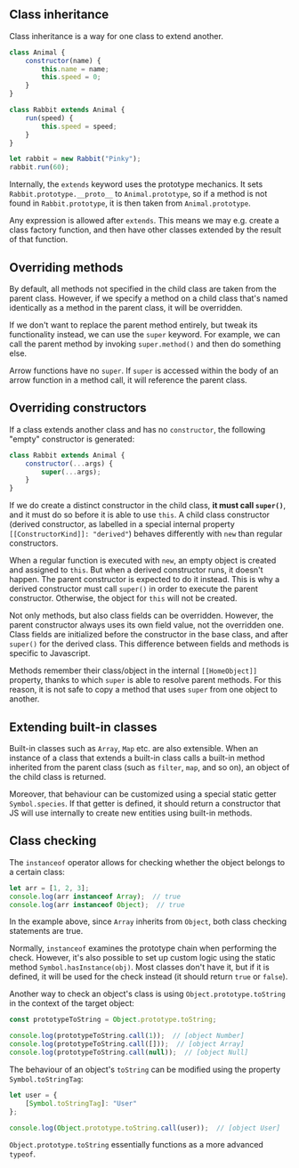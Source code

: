 ## Class inheritance

Class inheritance is a way for one class to extend another.

```js
class Animal {
    constructor(name) {
        this.name = name;
        this.speed = 0;
    }
}

class Rabbit extends Animal {
    run(speed) {
        this.speed = speed;
    }
}

let rabbit = new Rabbit("Pinky");
rabbit.run(60);
```

Internally, the `extends` keyword uses the prototype mechanics. It sets `Rabbit.prototype.__proto__` to `Animal.prototype`, so if a method is not found in `Rabbit.prototype`, it is then taken from `Animal.prototype`.

Any expression is allowed after `extends`. This means we may e.g. create a class factory function, and then have other classes extended by the result of that function.

## Overriding methods

By default, all methods not specified in the child class are taken from the parent class. However, if we specify a method on a child class that's named identically as a method in the parent class, it will be overridden.

If we don't want to replace the parent method entirely, but tweak its functionality instead, we can use the `super` keyword. For example, we can call the parent method by invoking `super.method()` and then do something else.

Arrow functions have no `super`. If `super` is accessed within the body of an arrow function in a method call, it will reference the parent class.

## Overriding constructors

If a class extends another class and has no `constructor`, the following "empty" constructor is generated:

```js
class Rabbit extends Animal {
    constructor(...args) {
        super(...args);
    }
}
```

If we do create a distinct constructor in the child class, **it must call `super()`**, and it must do so before it is able to use `this`. A child class constructor (derived constructor, as labelled in a special internal property `[[ConstructorKind]]: "derived"`) behaves differently with `new` than regular constructors.

When a regular function is executed with `new`, an empty object is created and assigned to `this`. But when a derived constructor runs, it doesn't happen. The parent constructor is expected to do it instead. This is why a derived constructor must call `super()` in order to execute the parent constructor. Otherwise, the object for `this` will not be created.

Not only methods, but also class fields can be overridden. However, the parent constructor always uses its own field value, not the overridden one. Class fields are initialized before the constructor in the base class, and after `super()` for the derived class. This difference between fields and methods is specific to Javascript.

Methods remember their class/object in the internal `[[HomeObject]]` property, thanks to which `super` is able to resolve parent methods. For this reason, it is not safe to copy a method that uses `super` from one object to another.

## Extending built-in classes

Built-in classes such as `Array`, `Map` etc. are also extensible. When an instance of a class that extends a built-in class calls a built-in method inherited from the parent class (such as `filter`, `map`, and so on), an object of the child class is returned.

Moreover, that behaviour can be customized using a special static getter `Symbol.species`. If that getter is defined, it should return a constructor that JS will use internally to create new entities using built-in methods.

## Class checking

The `instanceof` operator allows for checking whether the object belongs to a certain class:

```js
let arr = [1, 2, 3];
console.log(arr instanceof Array);  // true
console.log(arr instanceof Object);  // true
```

In the example above, since `Array` inherits from `Object`, both class checking statements are true.

Normally, `instanceof` examines the prototype chain when performing the check. However, it's also possible to set up custom logic using the static method `Symbol.hasInstance(obj)`. Most classes don't have it, but if it is defined, it will be used for the check instead (it should return `true` or `false`).

Another way to check an object's class is using `Object.prototype.toString` in the context of the target object:

```js
const prototypeToString = Object.prototype.toString;

console.log(prototypeToString.call(1));  // [object Number]
console.log(prototypeToString.call([]));  // [object Array]
console.log(prototypeToString.call(null));  // [object Null]
```

The behaviour of an object's `toString` can be modified using the property `Symbol.toStringTag`:

```js
let user = {
    [Symbol.toStringTag]: "User"
};

console.log(Object.prototype.toString.call(user));  // [object User]
```

`Object.prototype.toString` essentially functions as a more advanced `typeof`.
